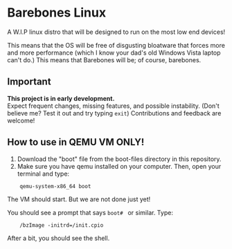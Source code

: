 # Barebones Linux

A W.I.P linux distro that will be designed to run on the most low end devices!

This means that the OS will be free of disgusting bloatware that forces more and more performance (which I know your dad's old Windows Vista laptop can't do.) This means that Barebones will be; of course, barebones.

## Important

**This project is in early development.**  
Expect frequent changes, missing features, and possible instability.
(Don't believe me? Test it out and try typing `exit`)
Contributions and feedback are welcome!

## How to use in QEMU VM ONLY!
1. Download the "boot" file from the boot-files directory in this repository.
2. Make sure you have qemu installed on your computer. 
Then, open your terminal and type:
```
    qemu-system-x86_64 boot
```
The VM should start. But we are not done just yet!

You should see a prompt that says `boot# ` or similar. Type:

```
    /bzImage -initrd=/init.cpio
```
After a bit, you should see the shell.